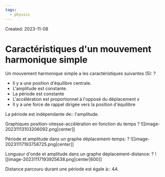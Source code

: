 ```yaml
---
tags:
  - physics
---
```

Created: 2023-11-08

# Caractéristiques d'un mouvement harmonique simple
Un mouvement harmonique simple a les caractéristiques suivantes (5):
?
- Il y a une position d'équilibre centrale.
- L'amplitude est constante.
- La période est constante
- L'accélération est proportionnel à l'opposé du déplacement $x$
- Il y a une force de rappel dirigée vers la position d'équilibre
<!--SR:!2024-02-20,61,250-->

La période est indépendante de:: l'amplitude.
<!--SR:!2024-03-11,60,210-->

Graphiques position-vitesse-accélération en fonction du temps
?
![[image-20231113103206092.png|center]]
<!--SR:!2024-06-01,122,250-->

Période et amplitude dans un graphe déplacement-temps:
?
![[image-20231117193758725.png|center]]
<!--SR:!2024-04-30,89,226-->

Longueur d'onde et amplitude dans un graphe déplacement-distance:
?
![[image-20231117193925638.png|center|600]]
<!--SR:!2024-03-17,70,244-->

Distance parcouru durant une période est égale à:: $4A$.
<!--SR:!2024-03-16,38,244-->
